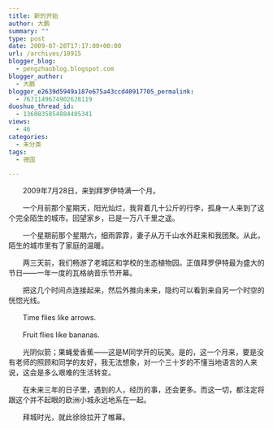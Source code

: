 ```yaml
---
title: 新的开始
author: 大鹏
summary: ""
type: post
date: 2009-07-28T17:17:00+00:00
url: /archives/10915
blogger_blog:
  - pengzhaoblog.blogspot.com
blogger_author:
  - 大鹏
blogger_e2639d5949a187e675a43ccd40917705_permalink:
  - 7671149674902628119
duoshuo_thread_id:
  - 1360835854884405341
views:
  - 46
categories:
  - 未分类
tags:
  - 德国

---
```

　　2009年7月28日，来到拜罗伊特满一个月。
  
　　一个月前那个星期天，阳光灿烂，我背着几十公斤的行李，孤身一人来到了这个完全陌生的城市。回望家乡，已是一万八千里之遥。
  
　　一个星期前那个星期六，细雨霏霏，妻子从万千山水外赶来和我团聚。从此，陌生的城市里有了家庭的温暖。
  
　　两三天前，我们畅游了老城区和学校的生态植物园。正值拜罗伊特最为盛大的节日——一年一度的瓦格纳音乐节开幕。
  
　　把这几个时间点连接起来，然后外推向未来，隐约可以看到来自另一个时空的恍惚光线。
  
　　Time flies like arrows.
  
　　Fruit flies like bananas.
  
　　光阴似箭；果蝇爱香蕉——这是M同学开的玩笑。是的，这一个月来，要是没有老师的照顾和同学的友好，我无法想象，对一个三十岁的不懂当地语言的人来说，这会是多么艰难的生活转变。
  
　　在未来三年的日子里，遇到的人，经历的事，还会更多。而这一切，都注定将跟这个并不起眼的欧洲小城永远地系在一起。
  
　　拜城时光，就此徐徐拉开了帷幕。
